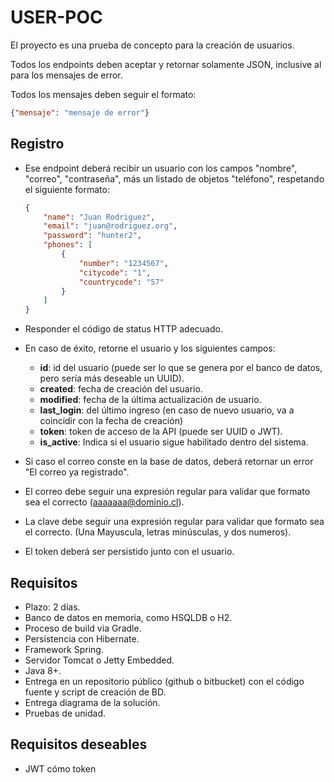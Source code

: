 # USER-POC

El proyecto es una prueba de concepto para la creación de usuarios.

Todos los endpoints deben aceptar y retornar solamente JSON, inclusive al para los mensajes de error.

Todos los mensajes deben seguir el formato:
```json
{"mensaje": "mensaje de error"}
```

## Registro

* Ese endpoint deberá recibir un usuario con los campos "nombre", "correo", "contraseña", más un listado de objetos
"teléfono", respetando el siguiente formato:
    ```json
    {
        "name": "Juan Rodriguez",
        "email": "juan@rodriguez.org",
        "password": "hunter2",
        "phones": [
            {
                "number": "1234567",
                "citycode": "1",
                "countrycode": "57"
            }
        ]
    }
    ```

* Responder el código de status HTTP adecuado.

* En caso de éxito, retorne el usuario y los siguientes campos:
  - __id__: id del usuario (puede ser lo que se genera por el banco de datos, pero sería más deseable un UUID).
  - __created__: fecha de creación del usuario.
  - __modified__: fecha de la última actualización de usuario.
  - __last_login__: del último ingreso (en caso de nuevo usuario, va a coincidir con la fecha de creación)
  - __token__: token de acceso de la API (puede ser UUID o JWT).
  - __is_active__: Indica si el usuario sigue habilitado dentro del sistema.

* Si caso el correo conste en la base de datos, deberá retornar un error "El correo ya registrado".

* El correo debe seguir una expresión regular para validar que formato sea el correcto (aaaaaaa@dominio.cl).

* La clave debe seguir una expresión regular para validar que formato sea el correcto. (Una Mayuscula, letras
minúsculas, y dos numeros).

* El token deberá ser persistido junto con el usuario.

## Requisitos
* Plazo: 2 días.
* Banco de datos en memoria, como HSQLDB o H2.
* Proceso de build via Gradle.
* Persistencia con Hibernate.
* Framework Spring.
* Servidor Tomcat o Jetty Embedded.
* Java 8+.
* Entrega en un repositorio público (github o bitbucket) con el código fuente y script de creación de BD.
* Entrega diagrama de la solución.
* Pruebas de unidad.

## Requisitos deseables
* JWT cómo token
